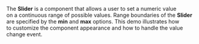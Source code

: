 The **Slider** is&nbsp;a&nbsp;component that allows a&nbsp;user to&nbsp;set a&nbsp;numeric value on&nbsp;a&nbsp;continuous range of&nbsp;possible values. Range boundaries of&nbsp;the **Slider** are specified by&nbsp;the **min** and **max** options. This demo illustrates how to&nbsp;customize the component appearance and how to&nbsp;handle the value change event.